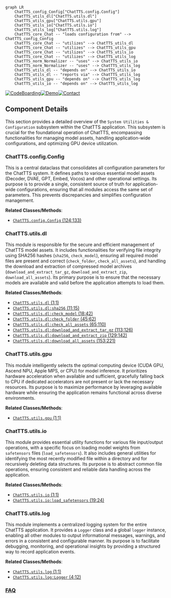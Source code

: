 ```mermaid
graph LR
    ChatTTS_config_Config["ChatTTS.config.Config"]
    ChatTTS_utils_dl["ChatTTS.utils.dl"]
    ChatTTS_utils_gpu["ChatTTS.utils.gpu"]
    ChatTTS_utils_io["ChatTTS.utils.io"]
    ChatTTS_utils_log["ChatTTS.utils.log"]
    ChatTTS_core_Chat -- "loads configuration from" --> ChatTTS_config_Config
    ChatTTS_core_Chat -- "utilizes" --> ChatTTS_utils_dl
    ChatTTS_core_Chat -- "utilizes" --> ChatTTS_utils_gpu
    ChatTTS_core_Chat -- "utilizes" --> ChatTTS_utils_io
    ChatTTS_core_Chat -- "utilizes" --> ChatTTS_utils_log
    ChatTTS_norm_Normalizer -- "uses" --> ChatTTS_utils_io
    ChatTTS_norm_Normalizer -- "uses" --> ChatTTS_utils_log
    ChatTTS_utils_dl -- "depends on" --> ChatTTS_utils_io
    ChatTTS_utils_dl -- "reports via" --> ChatTTS_utils_log
    ChatTTS_utils_gpu -- "depends on" --> ChatTTS_utils_log
    ChatTTS_utils_io -- "depends on" --> ChatTTS_utils_log
```
[![CodeBoarding](https://img.shields.io/badge/Generated%20by-CodeBoarding-9cf?style=flat-square)](https://github.com/CodeBoarding/GeneratedOnBoardings)[![Demo](https://img.shields.io/badge/Try%20our-Demo-blue?style=flat-square)](https://www.codeboarding.org/demo)[![Contact](https://img.shields.io/badge/Contact%20us%20-%20contact@codeboarding.org-lightgrey?style=flat-square)](mailto:contact@codeboarding.org)

## Component Details

This section provides a detailed overview of the `System Utilities & Configuration` subsystem within the ChatTTS application. This subsystem is crucial for the foundational operation of ChatTTS, encompassing functionalities for managing model assets, handling application-wide configurations, and optimizing GPU device utilization.

### ChatTTS.config.Config
This is a central dataclass that consolidates all configuration parameters for the ChatTTS system. It defines paths to various essential model assets (Decoder, DVAE, GPT, Embed, Vocos) and other operational settings. Its purpose is to provide a single, consistent source of truth for application-wide configurations, ensuring that all modules access the same set of parameters. This prevents discrepancies and simplifies configuration management.


**Related Classes/Methods**:

- <a href="https://github.com/2noise/ChatTTS/blob/master/ChatTTS/config/config.py#L124-L133" target="_blank" rel="noopener noreferrer">`ChatTTS.config.Config` (124:133)</a>


### ChatTTS.utils.dl
This module is responsible for the secure and efficient management of ChatTTS model assets. It includes functionalities for verifying file integrity using SHA256 hashes (`sha256`, `check_model`), ensuring all required model files are present and correct (`check_folder`, `check_all_assets`), and handling the download and extraction of compressed model archives (`download_and_extract_tar_gz`, `download_and_extract_zip`, `download_all_assets`). Its primary purpose is to ensure that the necessary models are available and valid before the application attempts to load them.


**Related Classes/Methods**:

- <a href="https://github.com/2noise/ChatTTS/blob/master/ChatTTS/utils/dl.py#L1-L1" target="_blank" rel="noopener noreferrer">`ChatTTS.utils.dl` (1:1)</a>
- <a href="https://github.com/2noise/ChatTTS/blob/master/ChatTTS/utils/dl.py#L11-L15" target="_blank" rel="noopener noreferrer">`ChatTTS.utils.dl:sha256` (11:15)</a>
- <a href="https://github.com/2noise/ChatTTS/blob/master/ChatTTS/utils/dl.py#L18-L42" target="_blank" rel="noopener noreferrer">`ChatTTS.utils.dl:check_model` (18:42)</a>
- <a href="https://github.com/2noise/ChatTTS/blob/master/ChatTTS/utils/dl.py#L45-L62" target="_blank" rel="noopener noreferrer">`ChatTTS.utils.dl:check_folder` (45:62)</a>
- <a href="https://github.com/2noise/ChatTTS/blob/master/ChatTTS/utils/dl.py#L65-L110" target="_blank" rel="noopener noreferrer">`ChatTTS.utils.dl:check_all_assets` (65:110)</a>
- <a href="https://github.com/2noise/ChatTTS/blob/master/ChatTTS/utils/dl.py#L113-L126" target="_blank" rel="noopener noreferrer">`ChatTTS.utils.dl:download_and_extract_tar_gz` (113:126)</a>
- <a href="https://github.com/2noise/ChatTTS/blob/master/ChatTTS/utils/dl.py#L129-L142" target="_blank" rel="noopener noreferrer">`ChatTTS.utils.dl:download_and_extract_zip` (129:142)</a>
- <a href="https://github.com/2noise/ChatTTS/blob/master/ChatTTS/utils/dl.py#L153-L221" target="_blank" rel="noopener noreferrer">`ChatTTS.utils.dl:download_all_assets` (153:221)</a>


### ChatTTS.utils.gpu
This module intelligently selects the optimal computing device (CUDA GPU, Ascend NPU, Apple MPS, or CPU) for model inference. It prioritizes hardware acceleration when available and sufficient, gracefully falling back to CPU if dedicated accelerators are not present or lack the necessary resources. Its purpose is to maximize performance by leveraging available hardware while ensuring the application remains functional across diverse environments.


**Related Classes/Methods**:

- <a href="https://github.com/2noise/ChatTTS/blob/master/ChatTTS/utils/gpu.py#L1-L1" target="_blank" rel="noopener noreferrer">`ChatTTS.utils.gpu` (1:1)</a>


### ChatTTS.utils.io
This module provides essential utility functions for various file input/output operations, with a specific focus on loading model weights from `safetensors` files (`load_safetensors`). It also includes general utilities for identifying the most recently modified file within a directory and for recursively deleting data structures. Its purpose is to abstract common file operations, ensuring consistent and reliable data handling across the application.


**Related Classes/Methods**:

- <a href="https://github.com/2noise/ChatTTS/blob/master/ChatTTS/utils/io.py#L1-L1" target="_blank" rel="noopener noreferrer">`ChatTTS.utils.io` (1:1)</a>
- <a href="https://github.com/2noise/ChatTTS/blob/master/ChatTTS/utils/io.py#L19-L24" target="_blank" rel="noopener noreferrer">`ChatTTS.utils.io:load_safetensors` (19:24)</a>


### ChatTTS.utils.log
This module implements a centralized logging system for the entire ChatTTS application. It provides a `Logger` class and a global `logger` instance, enabling all other modules to output informational messages, warnings, and errors in a consistent and configurable manner. Its purpose is to facilitate debugging, monitoring, and operational insights by providing a structured way to record application events.


**Related Classes/Methods**:

- <a href="https://github.com/2noise/ChatTTS/blob/master/ChatTTS/utils/log.py#L1-L1" target="_blank" rel="noopener noreferrer">`ChatTTS.utils.log` (1:1)</a>
- <a href="https://github.com/2noise/ChatTTS/blob/master/ChatTTS/utils/log.py#L4-L12" target="_blank" rel="noopener noreferrer">`ChatTTS.utils.log:Logger` (4:12)</a>




### [FAQ](https://github.com/CodeBoarding/GeneratedOnBoardings/tree/main?tab=readme-ov-file#faq)
